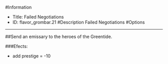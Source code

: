 #Information
 - Title: Failed Negotiations
 - ID: flavor_grombar.21
#Description
Failed Negotiations
#Options

___
##Send an emissary to the heroes of the Greentide.

###Efects:<ul><li>add prestige = -10</li></ul>
